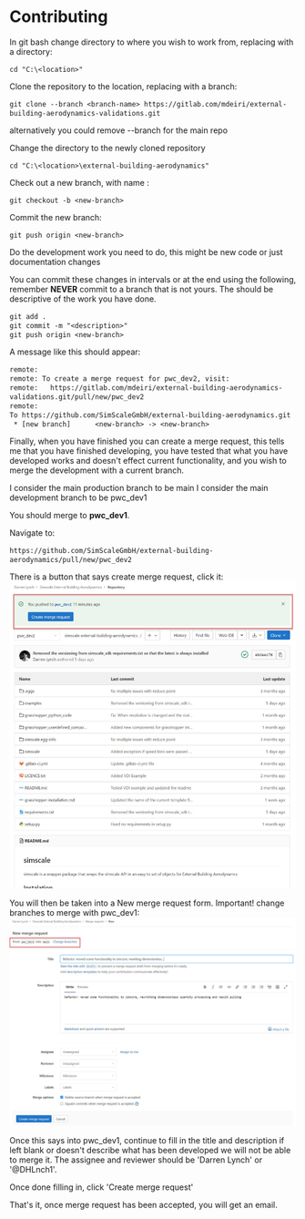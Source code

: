 # Contributing

In git bash change directory to where you wish to work from, replacing <location> with a directory:

    cd "C:\<location>"

Clone the repository to the location, replacing <branch-name> with a branch:

    git clone --branch <branch-name> https://gitlab.com/mdeiri/external-building-aerodynamics-validations.git

alternatively you could remove --branch <branch-name> for the main repo

Change the directory to the newly cloned repository

    cd "C:\<location>\external-building-aerodynamics"

Check out a new branch, with name <new-branch>:

    git checkout -b <new-branch>

Commit the new branch:

    git push origin <new-branch>

Do the development work you need to do, this might be new code or just documentation changes

You can commit these changes in intervals or at the end using the following, 
remember **NEVER** commit to a branch that is not yours. The <description> should 
be descriptive of the work you have done.

    git add .
    git commit -m "<description>"
    git push origin <new-branch>

A message like this should appear:

    remote:
    remote: To create a merge request for pwc_dev2, visit:
    remote:   https://gitlab.com/mdeiri/external-building-aerodynamics-validations.git/pull/new/pwc_dev2
    remote:
    To https://github.com/SimScaleGmbH/external-building-aerodynamics.git
     * [new branch]      <new-branch> -> <new-branch>

Finally, when you have finished you can create a merge request, this tells me
that you have finished developing, you have tested that what you have developed
works and doesn't effect current functionality, and you wish to merge the development
with a current branch. 

I consider the main production branch to be main
I consider the main development branch to be pwc_dev1

You should merge to **pwc_dev1**.

Navigate to:

    https://github.com/SimScaleGmbH/external-building-aerodynamics/pull/new/pwc_dev2

There is a button that says create merge request, click it:
![image info](./images/commit_documentation_images/merge_request.JPG)

You will then be taken into a New merge request form. Important! change branches to merge with pwc_dev1:
![image info](./images/commit_documentation_images/change_branch.JPG)

Once this says <new-branch> into pwc_dev1, continue to fill in the title and 
description if left blank or doesn't describe what has been developed we will not
be able to merge it. The assignee and reviewer should be 'Darren Lynch' or '@DHLnch1'.

Once done filling in, click 'Create merge request'

That's it, once merge request has been accepted, you will get an email. 